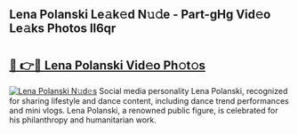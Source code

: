 ## Lena Polanski Le𝚊k𝚎d N𝚞𝚍e - Part-gHg Vid𝚎o Le𝚊ks Photos ll6qr

# <h2><a href="http://fbdrzum.evod.top/?m=Lena+Polanski">🔗 👉🔴 Lena Polanski Vid𝚎o Ph𝚘t𝚘s</a></h2>

[![Lena Polanski N𝚞d𝚎s](https://i.imgur.com/8V9OHl7.gif)](http://fbdrzum.evod.top/?m=Lena+Polanski)
Social media personality Lena Polanski, recognized for sharing lifestyle and dance content, including dance trend performances and mini vlogs. Lena Polanski, a renowned public figure, is celebrated for his philanthropy and humanitarian work. 
